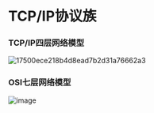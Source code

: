 # TCP/IP协议族

### TCP/IP四层网络模型

![17500ece218b4d8ead7b2d31a76662a3](https://github.com/liliangCS/InternetProcol/assets/85006433/d8f890c4-cb37-4b13-bd67-f98d45f731d7)

### OSI七层网络模型

![image](https://github.com/liliangCS/InternetProcol/assets/85006433/a841bb2d-afd8-4655-99d0-76995853b77a)

